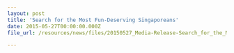 ```yaml
---
layout: post
title: 'Search for the Most Fun-Deserving Singaporeans'
date: 2015-05-27T00:00:00.000Z
file_url: /resources/news/files/20150527_Media-Release-Search_for_the_Most_Fun-Deserving_Singaporeans.pdf

---
```

